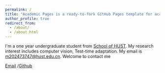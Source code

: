 ```yaml
---
permalink: /
title: "Academic Pages is a ready-to-fork GitHub Pages template for academic personal websites"
author_profile: true
redirect_from: 
  - /about/
  - /about.html
---
```


I'm a one year undergraduate student from [School of HUST](https://www.hust.edu.cn/). My research interest includes computer vision, Test-time adaptation. 
My email is m202473747@hust.edu.cn. Welcome to contact me


[Email](mailto:m202473747@hust.edu.cn) /[Github](https://github.com/NEW100)
